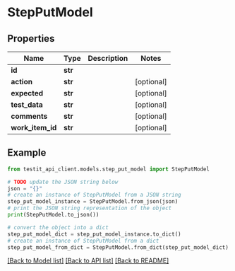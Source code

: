 # StepPutModel


## Properties

Name | Type | Description | Notes
------------ | ------------- | ------------- | -------------
**id** | **str** |  | 
**action** | **str** |  | [optional] 
**expected** | **str** |  | [optional] 
**test_data** | **str** |  | [optional] 
**comments** | **str** |  | [optional] 
**work_item_id** | **str** |  | [optional] 

## Example

```python
from testit_api_client.models.step_put_model import StepPutModel

# TODO update the JSON string below
json = "{}"
# create an instance of StepPutModel from a JSON string
step_put_model_instance = StepPutModel.from_json(json)
# print the JSON string representation of the object
print(StepPutModel.to_json())

# convert the object into a dict
step_put_model_dict = step_put_model_instance.to_dict()
# create an instance of StepPutModel from a dict
step_put_model_from_dict = StepPutModel.from_dict(step_put_model_dict)
```
[[Back to Model list]](../README.md#documentation-for-models) [[Back to API list]](../README.md#documentation-for-api-endpoints) [[Back to README]](../README.md)


